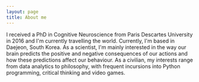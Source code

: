 ```yaml
---
layout: page
title: About me
---
```

I received a PhD in Cognitive Neuroscience from Paris Descartes University in 2016 and I'm currently travelling the world. Currently, I'm based in Daejeon, South Korea. As a scientist, I'm mainly interested in the way our brain predicts the positive and negative consequences of our actions and how these predictions affect our behaviour. As a civilian, my interests range from data analytics to philosophy, with frequent incursions into Python programming, critical thinking and video games.
